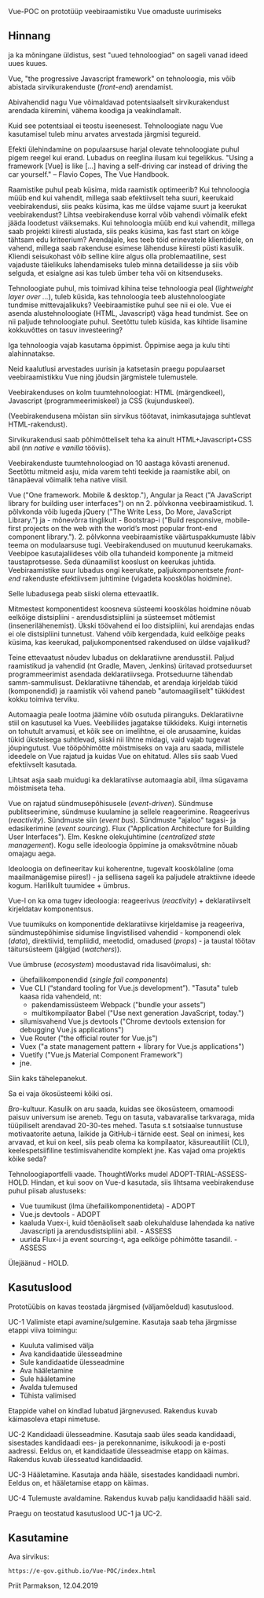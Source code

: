Vue-POC on prototüüp veebiraamistiku Vue omaduste uurimiseks

## Hinnang

ja ka mõningane üldistus, sest "uued tehnoloogiad" on sageli vanad ideed uues kuues.

Vue, "the progressive Javascript framework" on tehnoloogia, mis võib abistada sirvikurakenduste (*front-end*) arendamist.

Abivahendid nagu Vue võimaldavad potentsiaalselt sirvikurakendust arendada kiiremini, vähema koodiga ja veakindlamalt.

Kuid see potentsiaal ei teostu iseenesest. Tehnoloogiate nagu Vue kasutamisel tuleb minu arvates arvestada järgmisi tegureid.

Efekti ülehindamine on populaarsuse harjal olevate tehnoloogiate puhul pigem reegel kui erand. Lubadus on reeglina ilusam kui tegelikkus. 
"Using a framework  [Vue] is like [...] having a self-driving car instead of driving the car yourself." – Flavio Copes, The Vue Handbook.

Raamistike puhul peab küsima, mida raamistik optimeerib? Kui tehnoloogia müüb end kui vahendit, millega saab efektiivselt teha suuri, keerukaid veebirakendusi, siis peaks küsima, kas me üldse vajame suurt ja keerukat veebirakendust? Lihtsa veebirakenduse korral võib vahendi võimalik efekt jääda loodetust väiksemaks. Kui tehnoloogia müüb end kui vahendit, millega saab projekti kiiresti alustada, siis peaks küsima, kas fast start on kõige tähtsam edu kriteerium? Arendajale, kes teeb töid erinevatele klientidele, on vahend, millega saab rakenduse esimese lähenduse kiiresti püsti kasulik. Kliendi seisukohast võib selline kiire algus olla problemaatiline, sest vajaduste täielikuks lahendamiseks tuleb minna detailidesse ja siis võib selguda, et esialgne asi kas tuleb ümber teha või on kitsenduseks.

Tehnoloogiate puhul, mis toimivad kihina teise tehnoloogia peal (*lightweight layer over ...*), tuleb küsida, kas tehnoloogia teeb alustehnoloogiate tundmise mittevajalikuks? Veebiraamistike puhul see nii ei ole. Vue ei asenda alustehnoloogiate (HTML, Javascript) väga head tundmist. See on nii paljude tehnoloogiate puhul. Seetõttu tuleb küsida, kas kihtide lisamine kokkuvõttes on tasuv investeering?

Iga tehnoloogia vajab kasutama õppimist. Õppimise aega ja kulu tihti alahinnatakse.

Neid kaalutlusi arvestades uurisin ja katsetasin praegu populaarset veebiraamistikku Vue ning jõudsin järgmistele tulemustele.

Veebirakenduses on kolm tuumtehnoloogiat: HTML (märgendkeel), Javascript (programmeerimiskeel) ja CSS (kujunduskeel).

(Veebirakendusena mõistan siin sirvikus töötavat, inimkasutajaga suhtlevat HTML-rakendust).

Sirvikurakendusi saab põhimõtteliselt teha ka ainult HTML+Javascript+CSS abil (nn *native* e *vanilla* tööviis).

Veebirakenduste tuumtehnoloogiad on 10 aastaga kõvasti arenenud. Seetõttu mitmeid asju, mida varem tehti teekide ja raamistike abil, on tänapäeval võimalik teha native viisil.

Vue ("One framework. Mobile & desktop."), Angular ja React ("A JavaScript library for building user interfaces") on nn 2. põlvkonna veebiraamistikud. 1. põlvkonda võib lugeda jQuery ("The Write Less, Do More, JavaScript Library.") ja - mõnevõrra tinglikult - Bootstrap-i ("Build responsive, mobile-first projects on the web with the world’s most popular front-end component library.").
2. põlvkonna veebiraamistike väärtuspakkumuste läbiv teema on modulaarsuse tugi. Veebirakendused on muutunud keerukamaks. Veebipoe kasutajaliideses võib olla tuhandeid komponente ja mitmeid taustaprotsesse. Seda dünaamilist kooslust on keerukas juhtida. Veebiraamistike suur lubadus ongi keerukate, paljukomponentsete *front-end* rakenduste efektiivsem juhtimine (vigadeta kooskõlas hoidmine).

Selle lubadusega peab siiski olema ettevaatlik.

Mitmestest komponentidest koosneva süsteemi kooskõlas hoidmine nõuab eelkõige distsipliini - arendusdistsipliini ja süsteemset mõtlemist (insenerilähenemist). Ükski töövahend ei loo distsipliini, kui arendajas endas ei ole distsipliini tunnetust. Vahend võib kergendada, kuid eelkõige peaks küsima, kas keerukad, paljukomponentsed rakendused on üldse vajalikud?

Teine ettevaatust nõudev lubadus on deklaratiivne arendusstiil. Paljud raamistikud ja vahendid (nt Gradle, Maven, Jenkins) üritavad protseduurset programmeerimist asendada deklaratiivsega. Protseduurne tähendab samm-sammulisust. Deklaratiivne tähendab, et arendaja kirjeldab tükid (komponendid) ja raamistik või vahend paneb "automaagiliselt" tükkidest kokku toimiva terviku.

Automaagia peale lootma jäämine võib osutuda piiranguks. Deklaratiivne stiil on kasutusel ka Vues. Veebiliides jagatakse tükkideks. Kuigi internetis on tohutult arvamusi, et kõik see on imelihtne, ei ole arusaamine, kuidas tükid üksteisega suhtlevad, siiski nii lihtne midagi, vaid vajab tugevat jõupingutust. Vue tööpõhimõtte mõistmiseks on vaja aru saada, millistele ideedele on Vue rajatud ja kuidas Vue on ehitatud. Alles siis saab Vued efektiivselt kasutada.

Lihtsat asja saab  muidugi ka deklaratiivse automaagia abil, ilma sügavama mõistmiseta teha.

Vue on rajatud sündmusepõhisusele (*event-driven*). Sündmuse publitseerimine, sündmuse kuulamine ja sellele reageerimine. Reageerivus (*reactivity*). Sündmuste siin (*event bus*). Sündmuste "ajaloo" tagasi- ja edasikerimine (*event sourcing*). Flux ("Application Architecture for Building User Interfaces"). Elm. Keskne olekujuhtimine (*centralized state management*). Kogu selle ideoloogia õppimine ja omaksvõtmine nõuab omajagu aega.

Ideoloogia on defineeritav kui koherentne, tugevalt kooskõlaline (oma maailmanägemise piires!) - ja sellisena sageli ka paljudele atraktiivne ideede kogum. Harilikult tuumidee + ümbrus.

Vue-l on ka oma tugev ideoloogia: reageerivus (*reactivity*) + deklaratiivselt kirjeldatav komponentsus.

Vue tuumikuks on komponentide deklaratiivse kirjeldamise ja reageeriva, sündmustepõhimise sidumise lingvistilised vahendid - komponendi olek (*data*), direktiivid, templiidid, meetodid, omadused (*props*) - ja taustal töötav täitursüsteem (jälgijad (*watchers*)).

Vue ümbruse (*ecosystem*) moodustavad rida lisavõimalusi, sh:

- ühefailikomponendid (*single fail components*)
- Vue CLI (“standard tooling for Vue.js development”). "Tasuta" tuleb kaasa rida vahendeid, nt:
  - pakendamissüsteem Webpack ("bundle your assets")
  - multikompilaator Babel ("Use next generation JavaScript, today.")
- silumisvahend Vue.js devtools ("Chrome devtools extension for debugging Vue.js applications")
- Vue Router ("the official router for Vue.js")
- Vuex ("a state management pattern + library for Vue.js applications") 
- Vuetify ("Vue.js Material Component Framework")
- jne.

Siin kaks tähelepanekut.

Sa ei vaja ökosüsteemi kõiki osi.

*Bro*-kultuur. Kasulik on aru saada, kuidas see ökosüsteem, omamoodi paisuv universum ise areneb. Tegu on tasuta, vabavaralise tarkvaraga, mida tüüpiliselt arendavad 20-30-tes mehed. Tasuta s.t sotsiaalse tunnustuse motivaatorite aetuna, laikide ja GitHub-i tärnide eest. Seal on inimesi, kes arvavad, et kui on keel, siis peab olema ka kompilaator, käsureautiliit (CLI), keelespetsiifiline testimisvahendite komplekt jne. Kas vajad oma projektis kõike seda?

Tehnoloogiaportfelli vaade. ThoughtWorks mudel ADOPT-TRIAL-ASSESS-HOLD. Hindan, et kui soov on Vue-d kasutada, siis lihtsama veebirakenduse puhul piisab alustuseks:

- Vue tuumikust (ilma ühefailikomponentideta) - ADOPT
- Vue.js devtools - ADOPT
- kaaluda Vuex-i, kuid tõenäoliselt saab olekuhalduse lahendada ka native Javascripti ja arendusdistsipliini abil. - ASSESS
- uurida Flux-i ja event sourcing-t, aga eelkõige põhimõtte tasandil. -ASSESS

Ülejäänud - HOLD.

## Kasutuslood

Prototüübis on kavas teostada järgmised (väljamõeldud) kasutuslood.

UC-1 Valimiste etapi avamine/sulgemine. Kasutaja saab teha järgmisse etappi viiva toimingu:

- Kuuluta valimised välja
- Ava kandidaatide ülesseadmine
- Sule kandidaatide ülesseadmine
- Ava hääletamine
- Sule hääletamine
- Avalda tulemused
- Tühista valimised

Etappide vahel on kindlad lubatud järgnevused. Rakendus kuvab käimasoleva etapi nimetuse.

UC-2 Kandidaadi ülesseadmine. Kasutaja saab üles seada kandidaadi, sisestades kandidaadi ees- ja perekonnanime, isikukoodi ja e-posti aadressi. Eeldus on, et kandidaatide ülesseadmise etapp on käimas. Rakendus kuvab ülesseatud kandidaadid.

UC-3 Hääletamine. Kasutaja anda hääle, sisestades kandidaadi numbri. Eeldus on, et hääletamise etapp on käimas.

UC-4 Tulemuste avaldamine. Rakendus kuvab palju kandidaadid hääli said.

Praegu on teostatud kasutuslood UC-1 ja UC-2.

## Kasutamine

Ava sirvikus: 

`https://e-gov.github.io/Vue-POC/index.html`


Priit Parmakson, 12.04.2019
